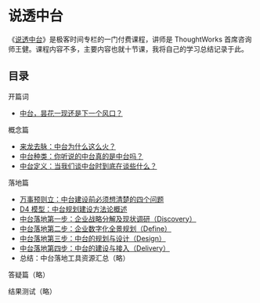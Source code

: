# 说透中台

《[说透中台](http://gk.link/a/11wKQ)》是极客时间专栏的一门付费课程，讲师是 ThoughtWorks 首席咨询师王健。课程内容不多，主要内容也就十节课，我将自己的学习总结记录于此。

## 目录

开篇词

- [中台，昙花一现还是下一个风口？](./0.中台，昙花一现还是下一个风口？.md)

概念篇

- [来龙去脉：中台为什么这么火？](./1.来龙去脉：中台为什么这么火？.md)
- [中台种类：你听说的中台真的是中台吗？](./2.中台种类：你听说的中台真的是中台吗？.md)
- [中台定义：当我们谈中台时到底在谈些什么？](./3.中台定义：当我们谈中台时到底在谈些什么？.md)

落地篇

- [万事预则立：中台建设前必须想清楚的四个问题](./4.万事预则立：中台建设前必须想清楚的四个问题.md)
- [D4 模型：中台规划建设方法论概述](./5.D4模型：中台规划建设方法论概述.md)
- [中台落地第一步：企业战略分解及现状调研（Discovery）](./6.中台落地第一步：企业战略分解及现状调研（Discovery）.md)
- [中台落地第二步：企业数字化全景规划（Define）](./7.中台落地第二步：企业数字化全景规划（Define）.md)
- [中台落地第三步：中台的规划与设计（Design）](./8.中台落地第三步：中台的规划与设计（Design）.md)
- [中台落地第四步：中台的建设与接入（Delivery）](./9.中台落地第四步：中台的建设与接入（Delivery）.md)
- 总结：中台落地工具资源汇总（略）

答疑篇（略）

结果测试（略）
